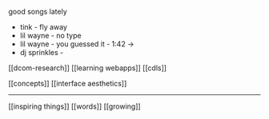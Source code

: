 good songs lately

- tink - fly away  
- lil wayne - no type  
- lil wayne - you guessed it - 1:42 ->
- dj sprinkles - 

[[dcom-research]]  [[learning webapps]]  [[cdls]]

[[concepts]] [[interface aesthetics]] 

---

[[inspiring things]] [[words]] [[growing]] 